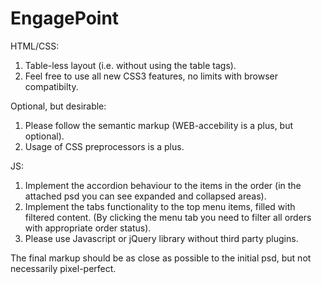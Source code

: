 # EngagePoint
HTML/CSS:
1. Table-less layout (i.e. without using the table tags).
2. Feel free to use all new CSS3 features, no limits with browser compatibilty.

Optional, but desirable:
1. Please follow the semantic markup (WEB-accebility is a plus, but optional).
2. Usage of CSS preprocessors is a plus.

JS:
1. Implement the accordion behaviour to the items in the order (in the attached psd you can see expanded and collapsed areas).
2. Implement the tabs functionality to the top menu items, filled with filtered content. (By clicking the menu tab you need to filter all orders with appropriate order status).
3. Please use Javascript or jQuery library without third party plugins.

The final markup should be as close as possible to the initial psd, but not necessarily pixel-perfect.
